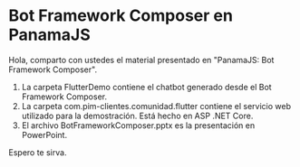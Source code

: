 # Bot Framework Composer en PanamaJS

Hola, comparto con ustedes el material presentado en "PanamaJS: Bot Framework Composer".

1. La carpeta FlutterDemo contiene el chatbot generado desde el Bot Framework Composer.
2. La carpeta com.pim-clientes.comunidad.flutter contiene el servicio web utilizado para la demostración. Está hecho en ASP .NET Core.
3. El archivo BotFrameworkComposer.pptx es la presentación en PowerPoint.

Espero te sirva.
